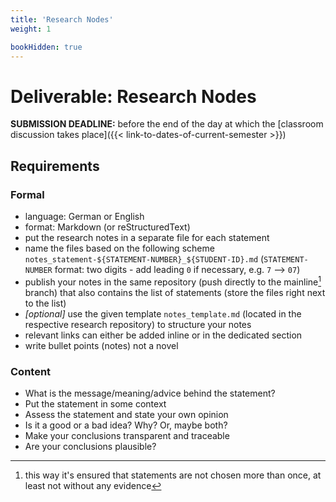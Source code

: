 ```yaml
---
title: 'Research Nodes'
weight: 1

bookHidden: true
---
```



Deliverable: Research Nodes
===========================


__SUBMISSION DEADLINE:__ before the end of the day at which the [classroom discussion takes place]({{< link-to-dates-of-current-semester >}})


## Requirements

### Formal

* language: German or English
* format: Markdown (or reStructuredText)
* put the research notes in a separate file for each statement
* name the files based on the following scheme `notes_statement-${STATEMENT-NUMBER}_${STUDENT-ID}.md`
  (`STATEMENT-NUMBER` format: two digits - add leading `0` if necessary, e.g. `7` --> `07`)
* publish your notes in the same repository (push directly to the mainline[^1] branch) that also contains
  the list of statements (store the files right next to the list) 
* *[optional]* use the given template `notes_template.md` (located in the respective research repository) to
  structure your notes 
* relevant links can either be added inline or in the dedicated section
* write bullet points (notes) not a novel

[^1]: this way it's ensured that statements are not chosen more than once, at least not without any evidence


### Content

* What is the message/meaning/advice behind the statement?
* Put the statement in some context
* Assess the statement and state your own opinion
* Is it a good or a bad idea? Why? Or, maybe both?
* Make your conclusions transparent and traceable
* Are your conclusions plausible?
